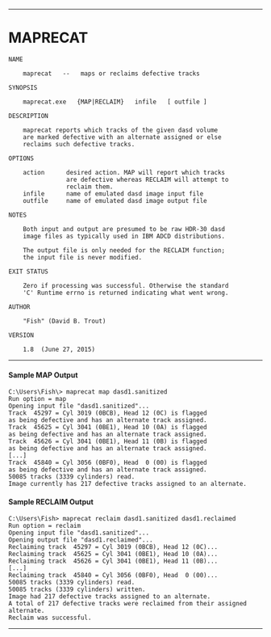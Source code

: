 -----------------------------------------------------------------------


# MAPRECAT


    NAME

        maprecat   --   maps or reclaims defective tracks

    SYNOPSIS

        maprecat.exe   {MAP|RECLAIM}   infile   [ outfile ]

    DESCRIPTION

        maprecat reports which tracks of the given dasd volume
        are marked defective with an alternate assigned or else
        reclaims such defective tracks.

    OPTIONS

        action      desired action. MAP will report which tracks
                    are defective whereas RECLAIM will attempt to
                    reclaim them.
        infile      name of emulated dasd image input file
        outfile     name of emulated dasd image output file

    NOTES

        Both input and output are presumed to be raw HDR-30 dasd
        image files as typically used in IBM ADCD distributions.

        The output file is only needed for the RECLAIM function;
        the input file is never modified.

    EXIT STATUS

        Zero if processing was successful. Otherwise the standard
        'C' Runtime errno is returned indicating what went wrong.

    AUTHOR

        "Fish" (David B. Trout)

    VERSION

        1.8  (June 27, 2015)


-----------------------------------------------------------------------


####                    Sample MAP Output


    C:\Users\Fish\> maprecat map dasd1.sanitized
    Run option = map
    Opening input file "dasd1.sanitized"...
    Track  45297 = Cyl 3019 (0BCB), Head 12 (0C) is flagged
    as being defective and has an alternate track assigned.
    Track  45625 = Cyl 3041 (0BE1), Head 10 (0A) is flagged
    as being defective and has an alternate track assigned.
    Track  45626 = Cyl 3041 (0BE1), Head 11 (0B) is flagged
    as being defective and has an alternate track assigned.
    [...]
    Track  45840 = Cyl 3056 (0BF0), Head  0 (00) is flagged
    as being defective and has an alternate track assigned.
    50085 tracks (3339 cylinders) read.
    Image currently has 217 defective tracks assigned to an alternate.



####                    Sample RECLAIM Output


    C:\Users\Fish> maprecat reclaim dasd1.sanitized dasd1.reclaimed
    Run option = reclaim
    Opening input file "dasd1.sanitized"...
    Opening output file "dasd1.reclaimed"...
    Reclaiming track  45297 = Cyl 3019 (0BCB), Head 12 (0C)...
    Reclaiming track  45625 = Cyl 3041 (0BE1), Head 10 (0A)...
    Reclaiming track  45626 = Cyl 3041 (0BE1), Head 11 (0B)...
    [...]
    Reclaiming track  45840 = Cyl 3056 (0BF0), Head  0 (00)...
    50085 tracks (3339 cylinders) read.
    50085 tracks (3339 cylinders) written.
    Image had 217 defective tracks assigned to an alternate.
    A total of 217 defective tracks were reclaimed from their assigned alternate.
    Reclaim was successful.


-----------------------------------------------------------------------
